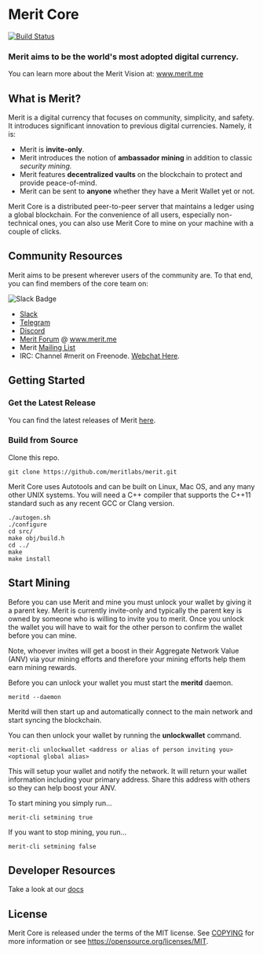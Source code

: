 Merit Core
=====================================

[![Build Status](https://travis-ci.org/meritlabs/merit.svg?branch=master)](https://travis-ci.org/meritlabs/merit)

### Merit aims to be the world's most adopted digital currency.
You can learn more about the Merit Vision at: www.merit.me

What is Merit?
----------------

Merit is a digital currency that focuses on community, simplicity, and safety. It introduces significant innovation to previous digital currencies.  Namely, it is:
* Merit is **invite-only**.
* Merit introduces the notion of **ambassador mining** in addition to classic _security mining._
* Merit features **decentralized vaults** on the blockchain to protect and provide peace-of-mind.
* Merit can be sent to **anyone** whether they have a Merit Wallet yet or not.

Merit Core is a distributed peer-to-peer server that maintains a ledger using a global blockchain. For the convenience of all users, especially non-technical ones, you can also use Merit Core to mine on your machine with a couple of clicks.


Community Resources
------------------

Merit aims to be present wherever users of the community are.  To that end, you can find members of the core team on:

![Slack Badge](https://slackin.merit.me/badge.svg)

* [Slack](https://slackin.merit.me)
* [Telegram](https://t.me/meritworld)
* [Discord](https://discord.gg/X3v3n3b)
* [Merit Forum](https://forum.merit.me/) @ www.merit.me
* Merit [Mailing List](https://groups.google.com/forum/#!forum/meritlabs)
* IRC: Channel #merit on Freenode. [Webchat Here](http://webchat.freenode.net/?channels=merit).

Getting Started
-------------------

### Get the Latest Release

You can find the latest releases of Merit [here](https://github.com/meritlabs/merit/releases).

### Build from Source

Clone this repo.

    git clone https://github.com/meritlabs/merit.git

Merit Core uses Autotools and can be built on Linux, Mac OS, and any many other
UNIX systems. You will need a C++ compiler that supports the C++11 standard
such as any recent GCC or Clang version.

    ./autogen.sh
    ./configure
    cd src/
    make obj/build.h
    cd ../
    make
    make install


Start Mining
---------------

Before you can use Merit and mine you must unlock your wallet by giving it a parent key.
Merit is currently invite-only and typically the parent key is owned by someone
who is willing to invite you to merit. Once you unlock the wallet you will have
to wait for the other person to confirm the wallet before you can mine.

Note, whoever invites will get a boost in their Aggregate Network Value (ANV)
via your mining efforts and therefore your mining efforts help them earn mining rewards.

Before you can unlock your wallet you must start the **meritd** daemon.

    meritd --daemon

Meritd will then start up and automatically connect to the main network and start
syncing the blockchain.

You can then unlock your wallet by running the **unlockwallet** command.

    merit-cli unlockwallet <address or alias of person inviting you> <optional global alias>

This will setup your wallet and notify the network. It will return your
wallet information including your primary address. Share this address with
others so they can help boost your ANV.

To start mining you simply run...

    merit-cli setmining true

If you want to stop mining, you run...

    merit-cli setmining false

Developer Resources
-------------------
Take a look at our [docs](doc/README.md)

License
-------

Merit Core is released under the terms of the MIT license. See [COPYING](COPYING) for more
information or see https://opensource.org/licenses/MIT.



